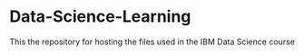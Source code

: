 # Data-Science-Learning
This the repository for hosting the files used in the IBM Data Science course
